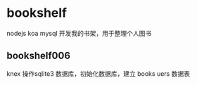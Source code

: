 ﻿# bookshelf
nodejs  koa mysql 开发我的书架，用于整理个人图书

##  bookshelf006
knex 操作sqlite3 数据库，初始化数据库，建立 books uers 数据表